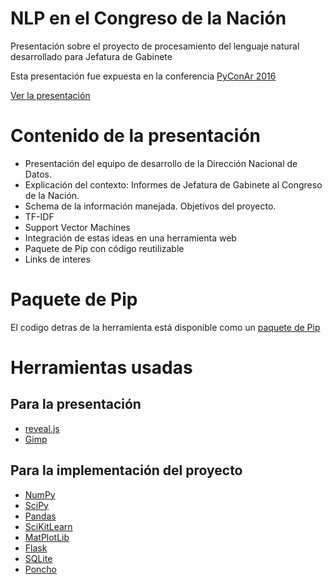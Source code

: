 # NLP en el Congreso de la Nación

Presentación sobre el proyecto de procesamiento del lenguaje natural desarrollado para Jefatura de Gabinete

Esta presentación fue expuesta en la conferencia [PyConAr 2016](http://ar.pycon.org/schedule/presentation/20/)

[Ver la presentación](http://datosgobar.github.io/presentacion-nlp-congreso-nacion)

# Contenido de la presentación

- Presentación del equipo de desarrollo de la Dirección Nacional de Datos.
- Explicación del contexto: Informes de Jefatura de Gabinete al Congreso de la Nación.
- Schema de la información manejada. Objetivos del proyecto.
- TF-IDF
- Support Vector Machines
- Integración de estas ideas en una herramienta web
- Paquete de Pip con código reutilizable
- Links de interes

# Paquete de Pip

El codigo detras de la herramienta está disponible como un [paquete de Pip](https://github.com/datosgobar/textar)

# Herramientas usadas

## Para la presentación

- [reveal.js](https://github.com/hakimel/reveal.js)
- [Gimp](https://www.gimp.org/)

## Para la implementación del proyecto

- [NumPy](http://www.numpy.org/)
- [SciPy](https://www.scipy.org/)
- [Pandas](http://pandas.pydata.org/)
- [SciKitLearn](http://scikit-learn.org/)
- [MatPlotLib](http://matplotlib.org/)
- [Flask](http://flask.pocoo.org/)
- [SQLite](https://sqlite.org/)
- [Poncho](http://argob.github.io/poncho/)
